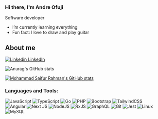 ### Hi there, I'm Andre Ofuji 
Software developer
- I’m currently learning everything 
- Fun fact: I love to draw and play guitar
## About me
[![Linkedin](https://i.sstatic.net/gVE0j.png) LinkedIn](https://www.linkedin.com/in/andr%C3%A9-o-b9328131/)

![Anurag's GitHub stats](https://github-readme-stats.vercel.app/api?username=aofuji&show_icons=true&theme=dark)

[![Mohammad Saifur Rahman's GitHub stats](https://github-readme-stats.vercel.app/api/top-langs?username=aofuji&hide=html,scss,stylus,blade,jupyter%20notebook,python,css,shell,batchfile,dockerfile,typescript&theme=algolia&show_icons=true)](https://github.com/saifurrahman1193)

### Languages and Tools:

![JavaScript](https://img.shields.io/badge/javascript-%23323330.svg?style=for-the-badge&logo=javascript&logoColor=%23F7DF1E)
![TypeScript](https://img.shields.io/badge/typescript-%23007ACC.svg?style=for-the-badge&logo=typescript&logoColor=white)
![Go](https://img.shields.io/badge/go-%2300ADD8.svg?style=for-the-badge&logo=go&logoColor=white)
![PHP](https://img.shields.io/badge/php-%23777BB4.svg?style=for-the-badge&logo=php&logoColor=white)
![Bootstrap](https://img.shields.io/badge/bootstrap-%238511FA.svg?style=for-the-badge&logo=bootstrap&logoColor=white)
![TailwindCSS](https://img.shields.io/badge/tailwindcss-%2338B2AC.svg?style=for-the-badge&logo=tailwind-css&logoColor=white)
![Angular](https://img.shields.io/badge/angular-%23DD0031.svg?style=for-the-badge&logo=angular&logoColor=white)
![Next JS](https://img.shields.io/badge/Next-black?style=for-the-badge&logo=next.js&logoColor=white)
![NodeJS](https://img.shields.io/badge/node.js-6DA55F?style=for-the-badge&logo=node.js&logoColor=white)
![RxJS](https://img.shields.io/badge/rxjs-%23B7178C.svg?style=for-the-badge&logo=reactivex&logoColor=white)
![GraphQL](https://img.shields.io/badge/-GraphQL-E10098?style=for-the-badge&logo=graphql&logoColor=white)
![Git](https://img.shields.io/badge/git-%23F05033.svg?style=for-the-badge&logo=git&logoColor=white)
![Jest](https://img.shields.io/badge/-jest-%23C21325?style=for-the-badge&logo=jest&logoColor=white)
![Linux](https://img.shields.io/badge/Linux-FCC624?style=for-the-badge&logo=linux&logoColor=black)
![MySQL](https://img.shields.io/badge/mysql-4479A1.svg?style=for-the-badge&logo=mysql&logoColor=white)
<br />
<br />


<!--
**aofuji/aofuji** is a ✨ _special_ ✨ repository because its `README.md` (this file) appears on your GitHub profile.

Here are some ideas to get you started:

- 🔭 I’m currently working on ...
- 🌱 I’m currently learning ...
- 👯 I’m looking to collaborate on ...
- 🤔 I’m looking for help with ...
- 💬 Ask me about ...
- 📫 How to reach me: ...
- 😄 Pronouns: ...
- ⚡ Fun fact: ...
-->
